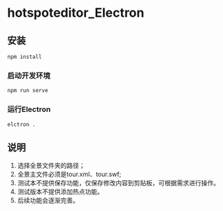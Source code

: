# hotspoteditor_Electron

## 安装
```
npm install
```

### 启动开发环境
```
npm run serve
```

### 运行Electron
```
elctron .
```
## 说明      

1. 选择全景文件夹的路径；
2. 全景主文件必须是tour.xml、tour.swf;
3. 测试本不提供保存功能，仅保存修改内容到剪贴板，可根据需求进行操作。
4. 测试版本不提供添加热点功能。
5. 后续功能会逐渐完善。